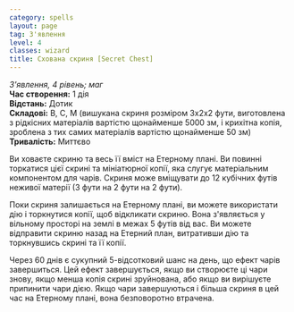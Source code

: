```yaml
---
category: spells
layout: page
tag: З'явлення
level: 4
classes: wizard
title: Схована скриня [Secret Chest]
---
```


_З'явлення, 4 рівень; маг_    
**Час створення:** 1 дія    
**Відстань:** Дотик    
**Складові:** В, С, М (вишукана скриня розміром 3х2х2 фути, виготовлена з рідкісних матеріалів вартістю щонайменше 5000 зм, і крихітна копія, зроблена з тих самих матеріалів вартістю щонайменше 50 зм)    
**Тривалість:** Миттєво    

Ви ховаєте скриню та весь її вміст на Етерному плані. Ви повинні торкатися цієї скрині та мініатюрної копії, яка слугує матеріальним компонентом для чарів. Скриня може вміщувати до 12 кубічних футів неживої матерії (3 фути на 2 фути на 2 фути).    

Поки скриня залишається на Етерному плані, ви можете використати дію і торкнутися копії, щоб відкликати скриню. Вона з'являється у вільному просторі на землі в межах 5 футів від вас. Ви можете відправити скриню назад на Етерний план, витративши дію та торкнувшись скрині та її копії.    

Через 60 днів є сукупний 5-відсотковий шанс на день, що ефект чарів завершиться. Цей ефект завершується, якщо ви створюєте ці чари знову, якщо менша копія скрині зруйнована, або якщо ви вирішуєте припинити чари дією. Якщо чари завершуються і більша скриня в цей час на Етерному плані, вона безповоротно втрачена. 
